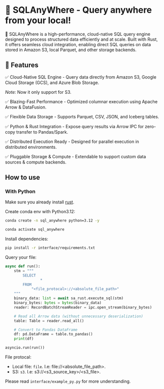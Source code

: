 # 📌 SQLAnyWhere - Query anywhere from your local!

🚀 SQLAnyWhere is a high-performance, cloud-native SQL query engine designed to process structured data efficiently and at scale. Built with Rust, it offers seamless cloud integration, enabling direct SQL queries on data stored in Amazon S3, local Parquet, and other storage backends.

## 🔹 Features
✅ Cloud-Native SQL Engine - Query data directly from Amazon S3, Google Cloud Storage (GCS), and Azure Blob Storage.

*Note:* Now it only support for S3.

✅ Blazing-Fast Performance - Optimized columnar execution using Apache Arrow & DataFusion.

✅ Flexible Data Storage - Supports Parquet, CSV, JSON, and Iceberg tables.

✅ Python & Rust Integration - Expose query results via Arrow IPC for zero-copy transfer to Pandas/Spark.

✅ Distributed Execution Ready - Designed for parallel execution in distributed environments.

✅ Pluggable Storage & Compute - Extendable to support custom data sources & compute backends.


## How to use
### With Python
Make sure you already install [rust](https://www.rust-lang.org/).

Create conda env with Python3.12:
```bash
conda create -n sql_anywhere python=3.12 -y

conda activate sql_anywhere
```

Install dependencies:
```bash
pip install -r interface/requirements.txt
```


Query your file:
```python
async def run():
    stm = """
        SELECT
                *
        FROM
            "<file_protocal>://<absolute_file_path>"
    """
    binary_data: list = await sa_rust.execute_sql(stm)
    binary_bytes: bytes = bytes(binary_data)
    reader: RecordBatchStreamReader = ipc.open_stream(binary_bytes)

    # Read all Arrow data (without unnecessary deserialization)
    table: Table = reader.read_all()

    # Convert to Pandas DataFrame
    df: pd.DataFrame = table.to_pandas()
    print(df)

asyncio.run(run())
```

File protocal:
- Local file: `file`. I.e: file://<absolute_file_path>.
- S3: `s3`. I.e: s3://<s3_source_key>/<s3_file>.

Please read `interface/example_py.py` for more understanding.